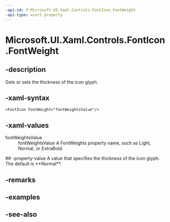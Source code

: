 ```yaml
---
-api-id: P:Microsoft.UI.Xaml.Controls.FontIcon.FontWeight
-api-type: winrt property
---
```


<!-- Property syntax
public Windows.UI.Text.FontWeight FontWeight { get;  set; }
-->

# Microsoft.UI.Xaml.Controls.FontIcon.FontWeight

## -description
Gets or sets the thickness of the icon glyph.

## -xaml-syntax
```xaml
<FontIcon FontWeight="fontWeightsValue"/>
```


## -xaml-values
<dl><dt>fontWeightsValue</dt><dd>fontWeightsValue A FontWeights property name, such as Light, Normal, or ExtraBold.</dd>
</dl>
## -property-value
A value that specifies the thickness of the icon glyph. The default is **Normal**.

## -remarks

## -examples

## -see-also
